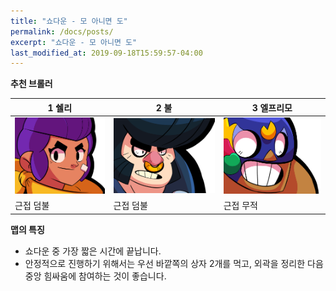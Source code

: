 ```yaml
---
title: "쇼다운 - 모 아니면 도"
permalink: /docs/posts/
excerpt: "쇼다운 - 모 아니면 도"
last_modified_at: 2019-09-18T15:59:57-04:00
---
```


**추천 브롤러**

| 1 쉘리    | 2 불      | 3 엘프리모 |
| --------  | --------- | --------- |   
| ![shelly](/assets/images/shelly.png) | ![bull](/assets/images/bull.png) | ![primo](/assets/images/primo.png) |
| 근접 덤불  | 근접 덤불 | 근접 무적 |

**맵의 특징**

* 쇼다운 중 가장 짧은 시간에 끝납니다.
* 안정적으로 진행하기 위해서는 우선 바깥쪽의 상자 2개를 먹고, 외곽을 정리한 다음 중앙 힘싸움에 참여하는 것이 좋습니다.
